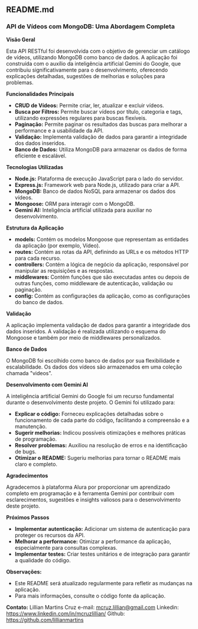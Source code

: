 ## **README.md**

### **API de Vídeos com MongoDB: Uma Abordagem Completa**

**Visão Geral**

Esta API RESTful foi desenvolvida com o objetivo de gerenciar um catálogo de vídeos, utilizando MongoDB como banco de dados. A aplicação foi construída com o auxílio da inteligência artificial Gemini do Google, que contribuiu significativamente para o desenvolvimento, oferecendo explicações detalhadas, sugestões de melhorias e soluções para problemas.

**Funcionalidades Principais**

* **CRUD de Vídeos:** Permite criar, ler, atualizar e excluir vídeos.
* **Busca por Filtros:** Permite buscar vídeos por título, categoria e tags, utilizando expressões regulares para buscas flexíveis.
* **Paginação:** Permite paginar os resultados das buscas para melhorar a performance e a usabilidade da API.
* **Validação:** Implementa validação de dados para garantir a integridade dos dados inseridos.
* **Banco de Dados:** Utiliza MongoDB para armazenar os dados de forma eficiente e escalável.

**Tecnologias Utilizadas**

* **Node.js:** Plataforma de execução JavaScript para o lado do servidor.
* **Express.js:** Framework web para Node.js, utilizado para criar a API.
* **MongoDB:** Banco de dados NoSQL para armazenar os dados dos vídeos.
* **Mongoose:** ORM para interagir com o MongoDB.
* **Gemini AI:** Inteligência artificial utilizada para auxiliar no desenvolvimento.

**Estrutura da Aplicação**

* **models:** Contém os modelos Mongoose que representam as entidades da aplicação (por exemplo, Vídeo).
* **routes:** Contém as rotas da API, definindo as URLs e os métodos HTTP para cada recurso.
* **controllers:** Contém a lógica de negócio da aplicação, responsável por manipular as requisições e as respostas.
* **middlewares:** Contém funções que são executadas antes ou depois de outras funções, como middleware de autenticação, validação ou paginação.
* **config:** Contém as configurações da aplicação, como as configurações do banco de dados.

**Validação**

A aplicação implementa validação de dados para garantir a integridade dos dados inseridos. A validação é realizada utilizando o esquema do Mongoose e também por meio de middlewares personalizados.

**Banco de Dados**

O MongoDB foi escolhido como banco de dados por sua flexibilidade e escalabilidade. Os dados dos vídeos são armazenados em uma coleção chamada "videos".

**Desenvolvimento com Gemini AI**

A inteligência artificial Gemini do Google foi um recurso fundamental durante o desenvolvimento deste projeto. O Gemini foi utilizado para:

* **Explicar o código:** Forneceu explicações detalhadas sobre o funcionamento de cada parte do código, facilitando a compreensão e a manutenção.
* **Sugerir melhorias:** Indicou possíveis otimizações e melhores práticas de programação.
* **Resolver problemas:** Auxiliou na resolução de erros e na identificação de bugs.
* **Otimizar o README:** Sugeriu melhorias para tornar o README mais claro e completo.

**Agradecimentos**

Agradecemos à plataforma Alura por proporcionar um aprendizado completo em programação e à ferramenta Gemini por contribuir com esclarecimentos, sugestões e insights valiosos para o desenvolvimento deste projeto.

**Próximos Passos**

* **Implementar autenticação:** Adicionar um sistema de autenticação para proteger os recursos da API.
* **Melhorar a performance:** Otimizar a performance da aplicação, especialmente para consultas complexas.
* **Implementar testes:** Criar testes unitários e de integração para garantir a qualidade do código.

**Observações:**

* Este README será atualizado regularmente para refletir as mudanças na aplicação.
* Para mais informações, consulte o código fonte da aplicação.

**Contato:**
Lillian Martins Cruz
e-mail: mcruz.lillian@gmail.com
Linkedin: https://www.linkedin.com/in/mcruzlillian/
Github: https://github.com/lillianmartins

